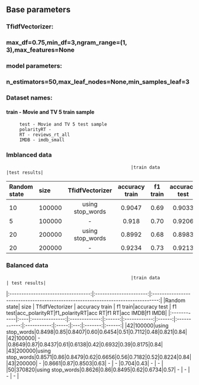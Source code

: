 ## Base parameters
### TfidfVectorizer:
### max_df=0.75,min_df=3,ngram_range=(1, 3),max_features=None
### model parameters:
### n_estimators=50,max_leaf_nodes=None,min_samples_leaf=3

###   Dataset names:
#### train - Movie and TV 5 train sample
         test - Movie and TV 5 test sample
         polarityRT - 
         RT - reviews_rt_all
         IMDB - imdb_small

### Imblanced data

                                                   |train data                    |test results|
|Random state| size | TfidfVectorizer | accuracy train | f1 train|accuracy test | f1 test|acc_polarityRT|f1_polarityRT|acc RT|f1 RT|acc IMDB|f1 IMDB|
|:------------|:----|:--------------:|:-------------:|:------:|:------------:|:------:|:------------:|:-----------:|:-----:|:---:|:-------:|:------:|
| 10 |100000|using stop_words|0.9047|0.69|0.9033|0.69|0.6095|0.40|0.6948|0.38|0.8523|0.85|
| 5 |100000| - |0.918|0.70|0.9206|0.71|0.5541|0.21| 0.6627|0.20|0.8417|0.83|
| 20 |200000|using stop_words|0.8992|0.68|0.8983|0.69|0.6234|0.45|0.7003|0.42|0.8553|0.86|
|20|200000| - |0.9234|0.73|0.9213|0.73|0.5762|0.29|0.6759|0.27|0.8539|0.85|

### Balanced data

                                                   |train data                    | test results|
|:----------------------------------:|:----------------------:|:--------------------------------------------------------------------------------:|
|Random state| size | TfidfVectorizer | accuracy train | f1 train|accuracy test | f1 test|acc_polarityRT|f1_polarityRT|acc RT|f1 RT|acc IMDB|f1 IMDB|
|:------------|:----|:--------------:|:-------------:|:------:|:------------:|:------:|:------------:|:-----------:|:-----:|:---:|:-------:|:------:|
|42|100000|using stop_words|0.8498|0.85|0.8407|0.60|0.6454|0.51|0.7112|0.48|0.821|0.84|
|42|100000| - |0.8649|0.87|0.8437|0.61|0.6138|0.42|0.6932|0.39|0.8175|0.84|
|43|200000|using stop_words|0.8571|0.86|0.8479|0.62|0.6656|0.56|0.7182|0.52|0.8224|0.84|
|43|200000| - |0.8661|0.87|0.8503|0.63| - | - |0.704|0.43| - | - |
|50|370820|using stop_words|0.8626|0.86|0.8495|0.62|0.6734|0.57| - | - | - | - |



















